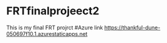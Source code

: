 # FRTfinalprojeect2
This is my final FRT projrct
#Azure link https://thankful-dune-050697f10.1.azurestaticapps.net
